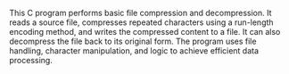 This C program performs basic file compression and decompression. It reads a source file, compresses repeated characters using a run-length encoding method, and writes the compressed content to a file. It can also decompress the file back to its original form. The program uses file handling, character manipulation, and logic to achieve efficient data processing.
